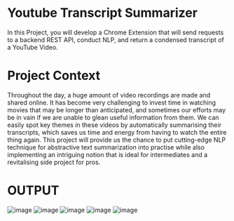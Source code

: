 # Youtube Transcript Summarizer
In this Project, you will develop a Chrome Extension that will send requests to a backend REST API, conduct NLP, and return a condensed transcript of a YouTube Video.
# Project Context
Throughout the day, a huge amount of video recordings are made and shared online. It has become very challenging to invest time in watching movies that may be longer than anticipated, and sometimes our efforts may be in vain if we are unable to glean useful information from them. We can easily spot key themes in these videos by automatically summarising their transcripts, which saves us time and energy from having to watch the entire thing again.
This project will provide us the chance to put cutting-edge NLP technique for abstractive text summarization into practise while also implementing an intriguing notion that is ideal for intermediates and a revitalising side project for pros.
# OUTPUT
![image](https://user-images.githubusercontent.com/95179737/203740524-d084319b-2279-4f63-b4d1-9c785869ae57.png)
![image](https://user-images.githubusercontent.com/95179737/203741151-0129db5c-148a-4189-a87d-3675cecaabee.png)
![image](https://user-images.githubusercontent.com/95179737/203741306-1c9aac57-aae3-4111-bc3a-36f11d92f83c.png)
![image](https://user-images.githubusercontent.com/95179737/203741446-c14f37d7-da1b-4ab9-8e95-ed0e56516578.png)
![image](https://user-images.githubusercontent.com/95179737/203741598-d7a27b49-e7e3-4b2b-a1ab-074f961cc81e.png)

